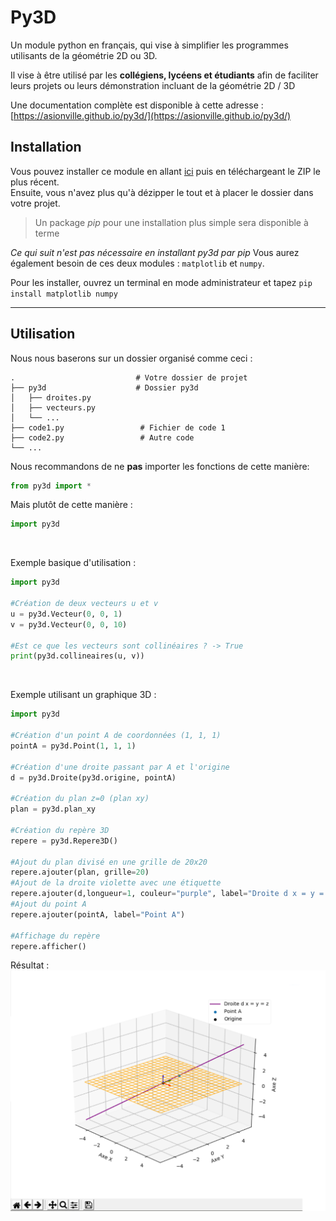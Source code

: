 # Py3D

Un module python en français, qui vise à simplifier les programmes utilisants de la géométrie 2D ou 3D.

  Il vise à être utilisé par les <b>collégiens, lycéens et étudiants</b> afin de faciliter leurs projets ou leurs démonstration incluant de la géométrie 2D / 3D


Une documentation complète est disponible à cette adresse :<br>
[https://asionville.github.io/py3d/](https://asionville.github.io/py3d/)
  
## Installation

  Vous pouvez installer ce module en allant [ici](https://github.com/ASionville/py3d/releases) puis en téléchargeant le ZIP le plus récent.<br>
  Ensuite, vous n'avez plus qu'à dézipper le tout et à placer le dossier dans votre projet.
  
  >Un package *pip* pour une installation plus simple sera disponible à terme
  
  *Ce qui suit n'est pas nécessaire en installant py3d par pip*
  Vous aurez également besoin de ces deux modules : `matplotlib` et `numpy`.
  
  Pour les installer, ouvrez un terminal en mode administrateur et tapez `pip install matplotlib numpy`

---
## Utilisation

  Nous nous baserons sur un dossier organisé comme ceci :
  
    .                           # Votre dossier de projet
    ├── py3d                    # Dossier py3d
    │   ├── droites.py
    │   ├── vecteurs.py
    │   └── ...
    ├── code1.py                 # Fichier de code 1
    ├── code2.py                 # Autre code
    └── ...


Nous recommandons de ne **pas** importer les fonctions de cette manière:
```python
from py3d import *
```

Mais plutôt de cette manière :
```python
import py3d
```

<br>

Exemple basique d'utilisation :
```python
import py3d

#Création de deux vecteurs u et v
u = py3d.Vecteur(0, 0, 1)
v = py3d.Vecteur(0, 0, 10)

#Est ce que les vecteurs sont collinéaires ? -> True
print(py3d.collineaires(u, v))
```

<br>

Exemple utilisant un graphique 3D :
```python
import py3d

#Création d'un point A de coordonnées (1, 1, 1)
pointA = py3d.Point(1, 1, 1)

#Création d'une droite passant par A et l'origine
d = py3d.Droite(py3d.origine, pointA)

#Création du plan z=0 (plan xy)
plan = py3d.plan_xy

#Création du repère 3D
repere = py3d.Repere3D()

#Ajout du plan divisé en une grille de 20x20
repere.ajouter(plan, grille=20)
#Ajout de la droite violette avec une étiquette
repere.ajouter(d,longueur=1, couleur="purple", label="Droite d x = y = z")
#Ajout du point A
repere.ajouter(pointA, label="Point A")

#Affichage du repère
repere.afficher()
```

Résultat :
![Affichage 3D basique](images/affichage_basique.PNG)
